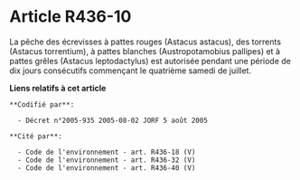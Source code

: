 # Article R436-10

La pêche des écrevisses à pattes rouges (Astacus astacus), des torrents (Astacus torrentium), à pattes blanches
(Austropotamobius pallipes) et à pattes grêles (Astacus leptodactylus) est autorisée pendant une période de dix jours
consécutifs commençant le quatrième samedi de juillet.

**Liens relatifs à cet article**

	**Codifié par**:

	  - Décret n°2005-935 2005-08-02 JORF 5 août 2005

	**Cité par**:

	  - Code de l'environnement - art. R436-18 (V)
	  - Code de l'environnement - art. R436-32 (V)
	  - Code de l'environnement - art. R436-40 (V)
